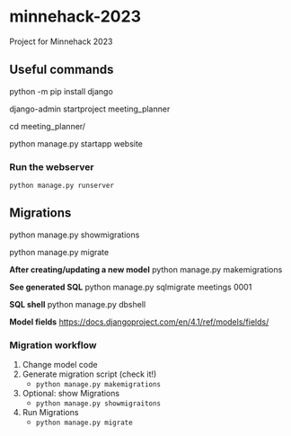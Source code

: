# minnehack-2023
Project for Minnehack 2023

## Useful commands

python -m pip install django

django-admin startproject meeting_planner

cd meeting_planner/

python manage.py startapp website

### Run the webserver
```python manage.py runserver```

## Migrations

python manage.py showmigrations

python manage.py migrate

**After creating/updating a new model**
python manage.py makemigrations

**See generated SQL**
python manage.py sqlmigrate meetings 0001

**SQL shell**
python manage.py dbshell

**Model fields**
https://docs.djangoproject.com/en/4.1/ref/models/fields/

### Migration workflow
1. Change model code
2. Generate migration script (check it!)
    - `python manage.py makemigrations`
3. Optional: show Migrations
    - `python manage.py showmigraitons`
4. Run Migrations
    - `python manage.py migrate`

